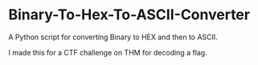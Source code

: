 # Binary-To-Hex-To-ASCII-Converter
A Python script for converting Binary to HEX and then to ASCII.

I made this for a CTF challenge on THM for decoding a flag.
